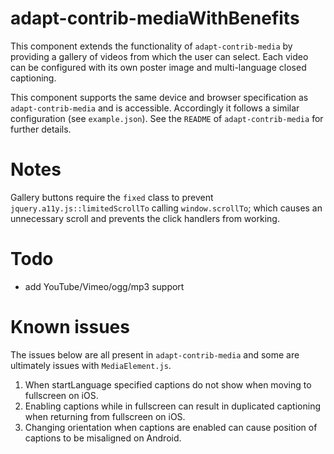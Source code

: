 # adapt-contrib-mediaWithBenefits

This component extends the functionality of `adapt-contrib-media` by providing a gallery of videos from which the user can select. Each video can be configured with its own poster image and multi-language closed captioning.

This component supports the same device and browser specification as `adapt-contrib-media` and is accessible. Accordingly it follows a similar configuration (see `example.json`). See the `README` of `adapt-contrib-media` for further details.

# Notes

Gallery buttons require the `fixed` class to prevent `jquery.a11y.js::limitedScrollTo` calling `window.scrollTo`; which causes an unnecessary scroll and prevents the click handlers from working.

# Todo

- add YouTube/Vimeo/ogg/mp3 support

# Known issues

The issues below are all present in `adapt-contrib-media` and some are ultimately issues with `MediaElement.js`.

1. When startLanguage specified captions do not show when moving to fullscreen on iOS.
2. Enabling captions while in fullscreen can result in duplicated captioning when returning from fullscreen on iOS.
3. Changing orientation when captions are enabled can cause position of captions to be misaligned on Android.